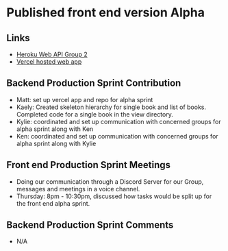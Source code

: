 # Published front end version Alpha
 
## Links
- [Heroku Web API Group 2](https://group2-tcss460-web-api-322094da8ec1.herokuapp.com/)
- [Vercel hosted web app](https://group5-tcss460-front-ak55n00sw-matt-millers-projects-5fc80133.vercel.app/)

## Backend Production Sprint Contribution
- Matt: set up vercel app and repo for alpha sprint
- Kaely: Created skeleton hierarchy for single book and list of books. Completed code for a single book in the view directory.
- Kylie: coordinated and set up communication with concerned groups for alpha sprint along with Ken 
- Ken:   coordinated and set up communication with concerned groups for alpha sprint along with Kylie

## Front end Production Sprint Meetings
- Doing our communication through a Discord Server for our Group, messages and meetings in a voice channel.
- Thursday: 8pm - 10:30pm, discussed how tasks would be split up for the front end alpha sprint.

## Backend Production Sprint Comments
- N/A
